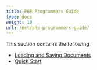 ```yaml
---
title: PHP Programmers Guide
type: docs
weight: 10
url: /net/php-programmers-guide/
---
```


This section contains the following

- [Loading and Saving Documents](/words/net/loading-and-saving-documents-html/)
- [Quick Start](/words/net/quick-start-html/)
